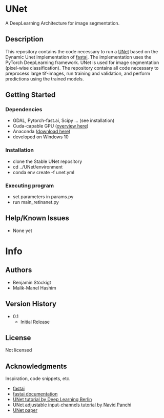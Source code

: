 # UNet

A DeepLearning Architecture for image segmentation.

## Description

This repository contains the code necessary to run a [UNet](https://arxiv.org/abs/1505.04597) based on the Dynamic Unet implementation of [fastai](https://www.fast.ai/). 
The implementation uses the PyTorch DeepLearning framework. UNet is used for image segmentation (pixel-wise classification).
The repository contains all code necessary to preprocess large tif-images, run training and validation, and perform predictions using the trained models.

## Getting Started

### Dependencies

* GDAL, Pytorch-fast.ai, Scipy ... (see installation)
* Cuda-capable GPU ([overview here](https://developer.nvidia.com/cuda-gpus))
* Anaconda ([download here](https://www.anaconda.com/products/distribution))
* developed on Windows 10

### Installation

* clone the Stable UNet repository
* cd ../UNet/environment
* conda env create -f unet.yml

### Executing program

* set parameters in params.py
* run main_retinanet.py

## Help/Known Issues

* None yet

# Info

## Authors

* Benjamin Stöckigt
* Malik-Manel Hashim

## Version History

* 0.1
    * Initial Release

## License

Not licensed

## Acknowledgments

Inspiration, code snippets, etc.

* [fastai](https://www.fast.ai/)
* [fastai documentation](https://docs.fast.ai/)
* [UNet tutorial by Deep Learning Berlin](https://deeplearning.berlin/satellite%20imagery/computer%20vision/fastai/2021/02/17/Building-Detection-SpaceNet7.html)
* [UNet adjustable input-channels tutorial by Navid Panchi](https://github.com/navidpanchi/N-Channeled-Input-UNet-Fastai/blob/master/N-Channeled-Input-UNet%20.ipynb)
* [UNet paper](https://arxiv.org/abs/1505.04597)
